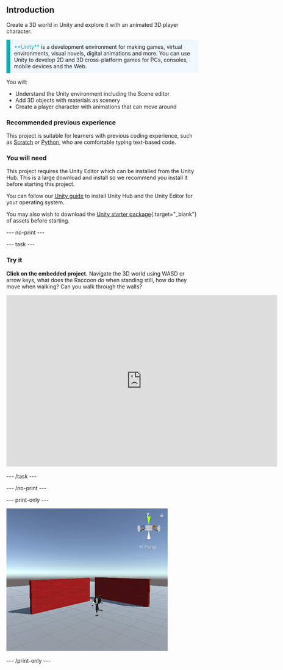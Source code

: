 ## Introduction

Create a 3D world in Unity and explore it with an animated 3D player character. 

<p style="border-left: solid; border-width:10px; border-color: #0faeb0; background-color: aliceblue; padding: 10px;">
<span style="color: #0faeb0">**Unity**</span> is a development environment for making games, virtual environments, visual novels, digital animations and more. You can use Unity to develop 2D and 3D cross-platform games for PCs, consoles, mobile devices and the Web.
</p>

You will:
+ Understand the Unity environment including the Scene editor
+ Add 3D objects with materials as scenery
+ Create a player character with animations that can move around

### Recommended previous experience
This project is suitable for learners with previous coding experience, such as [Scratch](https://projects.raspberrypi.org/en/pathways/scratch-intro) or [Python](https://projects.raspberrypi.org/en/pathways/python-intro), who are comfortable typing text-based code. 

### You will need
This project requires the Unity Editor which can be installed from the Unity Hub. This is a large download and install so we recommend you install it before starting this project.

You can follow our [Unity guide](https://projects.raspberrypi.org/en/projects/unity-guide) to install Unity Hub and the Unity Editor for your operating system.

You may also wish to download the [Unity starter package](https://rpf.io/p/en/explore-a-3d-world-go){:target="_blank"} of assets before starting. 

--- no-print ---

--- task ---
### Try it

**Click on the embedded project.** Navigate the 3D world using WASD or arrow keys, what does the Raccoon do when standing still, how do they move when walking? Can you walk through the walls?

<iframe allowtransparency="true" width="710" height="450" src="https://explore-a-3d-world-basic.rpfilt.repl.co" frameborder="0"></iframe>

--- /task ---

--- /no-print ---

--- print-only ---

![Completed project](images/showcase_static.png)

--- /print-only ---
